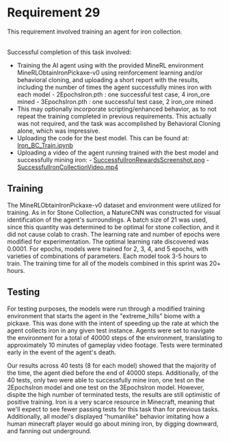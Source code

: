 <h1>Requirement 29</h1>
This requirement involved training an agent for iron collection. 
       
  
&nbsp;  
Successful completion of this task involved:
- Training the AI agent using with the provided MineRL environment MineRLObtainIronPickaxe-v0 using reinforcement learning and/or behavioral cloning, and uploading a short report with the results, including the number of times the agent successfully mines iron with each model
       - 2EpochsIron.pth : one successful test case, 4 iron_ore mined
       - 3EpochsIron.pth : one successful test case, 2 iron_ore mined
- This may optionally incorporate scripting/enhanced behavior, as to not repeat the training completed in previous requirements. This actually was not required, and the task was accomplished by Behavioral Cloning alone, which was impressive.
- Uploading the code for the best model. This can be found at: [Iron_BC_Train.ipynb](https://github.com/lincolnschick/ML4MC/blob/main/docs/reports/requirement-29/Iron_BC_Train.ipynb) 
- Uploading a video of the agent running trained with the best model and successfully mining iron:
       - [SuccessfulIronRewardsScreenshot.png](https://github.com/lincolnschick/ML4MC/blob/main/docs/reports/requirement-29/SuccessfulIronRewardsScreenshot.png)
       - [SuccessfulIronCollectionVideo.mp4](https://github.com/lincolnschick/ML4MC/blob/main/docs/reports/requirement-29/SuccessfulIronCollectionVideo.mp4)

  
<h2>Training</h2>
The MineRLObtainIronPickaxe-v0 dataset and environment were utilized for training. As in for Stone Collection, a NatureCNN was constructed for visual identification of the agent's surroundings. A batch size of 21 was used, since this quantity was determined to be optimal for stone collection, and it did not cause colab to crash. The learning rate and number of epochs were modified for experimentation. The optimal learning rate discovered was 0.0001. For epochs, models were trained for 2, 3, 4, and 5 epochs, with varieties of combinations of parameters. Each model took 3-5 hours to train. The training time for all of the models combined in this sprint was 20+ hours. 
<h2>Testing</h2>
For testing purposes, the models were run through a modified training environment that starts the agent in the "extreme_hills" biome with a pickaxe. This was done with the intent of speeding up the rate at which the agent collects iron in any given test instance. Agents were set to navigate the environment for a total of 40000 steps of the environment, translating to approximately 10 minutes of gameplay video footage. Tests were terminated early in the event of the agent's death.

Our results across 40 tests (8 for each model) showed that the majority of the time, the agent died before the end of 40000 steps. Additionally, of the 40 tests, only two were able to successfully mine iron, one test on the 2EpochsIron model and one test on the 3EpochsIron model. However, dispite the high number of terminated tests, the results are still optimistic of positive training. Iron is a very scarce resource in Minecraft, meaning that we'll expect to see fewer passing tests for this task than for previous tasks. Additionally, all model's displayed "humanlike" behavior imitating how a human minecraft player would go about mining iron, by digging downward, and fanning out underground. 

